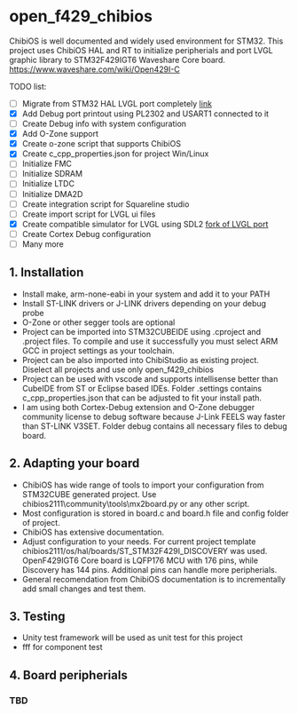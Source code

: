 # open_f429_chibios
ChibiOS is well documented and widely used environment for STM32.
This project uses ChibiOS HAL and RT to initialize peripherials and port LVGL graphic library to STM32F429IGT6 Waveshare Core board.
https://www.waveshare.com/wiki/Open429I-C

TODO list:
- [ ] Migrate from STM32 HAL LVGL port completely [link](https://github.com/Yuribadz/f429_lvgl)
- [x] Add Debug port printout using PL2302 and USART1 connected to it
- [ ] Create Debug info with system configuration
- [x] Add O-Zone support
- [x] Create o-zone script that supports ChibiOS
- [x] Create c_cpp_properties.json for project Win/Linux
- [ ] Initialize FMC
- [ ] Initialize SDRAM
- [ ] Initialize LTDC
- [ ] Initialize DMA2D
- [ ] Create integration script for Squareline studio
- [ ] Create import script for LVGL ui files
- [x] Create compatible simulator for LVGL using SDL2 [fork of LVGL port](https://github.com/Yuribadz/lv_port_cmake)
- [ ] Create Cortex Debug configuration
- [ ] Many more

## 1. Installation
  - Install make, arm-none-eabi in your system and add it to your PATH
  - Install ST-LINK drivers or J-LINK drivers depending on your debug probe
  - O-Zone or other segger tools are optional
  - Project can be imported into STM32CUBEIDE using .cproject and .project files. To compile and use it successfully you must select ARM GCC in project settings as your toolchain.
  - Project can be also imported into ChibiStudio as existing project. Diselect all projects and use only open_f429_chibios
  - Project can be used with vscode and supports intellisense better than CubeIDE from ST or Eclipse based IDEs. Folder .settings contains c_cpp_properties.json that can be adjusted to fit your install path.
  - I am using both Cortex-Debug extension and O-Zone debugger community license to debug software because J-Link FEELS way faster than ST-LINK V3SET. Folder debug contains all necessary files to debug board.

## 2. Adapting your board
- ChibiOS has wide range of tools to import your configuration from STM32CUBE generated project. Use chibios2111\community\tools\mx2board.py or any other script.
- Most configuration is stored in board.c and board.h file and config folder of project.
- ChibiOS has extensive documentation.
- Adjust configuration to your needs. For current project template chibios2111/os/hal/boards/ST_STM32F429I_DISCOVERY was used. OpenF429IGT6 Core board is LQFP176 MCU with 176 pins, while Discovery has 144 pins. Additional pins can handle more peripherials.
- General recomendation from ChibiOS documentation is to incrementally add small changes and test them.

## 3. Testing
- Unity test framework will be used as unit test for this project
- fff for component test

## 4. Board peripherials
### TBD